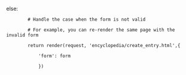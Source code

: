 else:
            # Handle the case when the form is not valid
            # For example, you can re-render the same page with the invalid form
            return render(request, 'encyclopedia/create_entry.html',{
                'form': form
                })